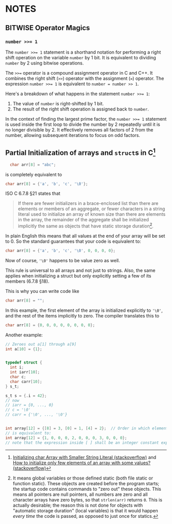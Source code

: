 # NOTES


## BITWISE Operator Magics

### `number >>= 1`

The `number >>= 1` statement is a shorthand notation for performing a right shift operation on the variable `number` by 1 bit. It is equivalent to dividing `number` by 2 using bitwise operations.

The `>>=` operator is a compound assignment operator in C and C++. It combines the right shift (`>>`) operator with the assignment (`=`) operator. The expression `number >>= 1` is equivalent to `number = number >> 1`.

Here's a breakdown of what happens in the statement `number >>= 1`:

1. The value of `number` is right-shifted by 1 bit.
2. The result of the right shift operation is assigned back to `number`.

In the context of finding the largest prime factor, the `number >>= 1` statement is used inside the first loop to divide the number by 2 repeatedly until it is no longer divisible by 2. It effectively removes all factors of 2 from the number, allowing subsequent iterations to focus on odd factors.


## Partial Initialization of arrays and `struct`s in C[^1]

[^1]: [Initializing char Array with Smaller String Literal (stackoverflow)](https://stackoverflow.com/a/8245309/13041067) and
    [How to initialize only few elements of an array with some values?(stackoverflow)](https://stackoverflow.com/a/38860092/13041067)


```c
  char arr[8] = "abc";
```

is completely equivalent to

```c
char arr[8] = {'a', 'b', 'c', '\0'};
```

ISO C 6.7.8 §21 states that

> If there are fewer initializers in a brace-enclosed list than there are elements or members of an aggregate, or fewer characters in a string literal used to initialize an array of known size than there are elements in the array, the remainder of the aggregate shall be initialized implicitly the same as objects that have static storage duration[^2].

[^2]: It means global variables or those defined static (both file static or function static). These objects are created before the program starts; the startup code contains commands to "zero out" these objects. This means all pointers are null pointers, all numbers are zero and all character arrays have zero bytes, so that `strlen(arr)` returns `0`. This is actually desirable; the reason this is not done for objects with "automatic storage duration" (local variables) is that it would happen _every time_ the code is passed, as opposed to just once for statics.

In plain English this means that all values at the end of your array will be set to 0. So the standard guarantees that your code is equivalent to:

```c
char arr[8] = {'a', 'b', 'c', '\0', 0, 0, 0, 0};
```

Now of course, `'\0'` happens to be value zero as well.

This rule is universal to all arrays and not just to strings. Also, the same applies when initializing a struct but only explicitly setting a few of its members (6.7.8 §18).

This is why you can write code like

```c
char arr[8] = "";
```

In this example, the first element of the array is initialized explicitly to `'\0'`, and the rest of the items implicitly to zero. The compiler translates this to

```c
char arr[8] = {0, 0, 0, 0, 0, 0, 0, 0};
```

Another example:

```c
// Zeroes out a[1] through a[9]
int a[10] = {1};


typedef struct {
  int i;
  int iarr[10];
  char c;
  char carr[10];
} s_t;

s_t s = {.i = 42};
// now
// iarr = {0, ..., 0}
// c = '\0'
// carr = {'\0', ..., '\0'}


int array[12] = {[8] = 3, [0] = 1, [4] = 2};  // Order in which elements are listed doesn't matter.
// is equivalent to:
int array[12] = {1, 0, 0, 0, 2, 0, 0, 0, 3, 0, 0, 0};
// note that the expression inside [ ] shall be an integer constant expression.
```
